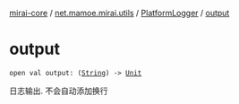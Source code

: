 [mirai-core](../../index.md) / [net.mamoe.mirai.utils](../index.md) / [PlatformLogger](index.md) / [output](./output.md)

# output

`open val output: (`[`String`](https://kotlinlang.org/api/latest/jvm/stdlib/kotlin/-string/index.html)`) -> `[`Unit`](https://kotlinlang.org/api/latest/jvm/stdlib/kotlin/-unit/index.html)

日志输出. 不会自动添加换行

